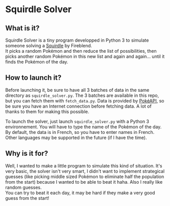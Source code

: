 # Squirdle Solver

## What is it?

Squirdle Solver is a tiny program developped in Python 3 to simulate someone solving a [Squirdle](https://squirdle.fireblend.com/daily.html) by Fireblend.<br>
It picks a random Pokémon and then reduce the list of possibilities, then picks another random Pokémon in this new list and again and again... until it finds the Pokémon of the day.

## How to launch it?

Before launching it, be sure to have all 3 batches of data in the same directory as `squirdle_solver.py`. The 3 batches are available in this repo, but you can fetch them with `fetch_data.py`. Data is provided by [PokéAPI](https://pokeapi.co/), so be sure you have an Internet connection before fetching data. A lot of thanks to them for making this possible.

To launch the solver, just launch `squirdle_solver.py` with a Python 3 environnement. You will have to type the name of the Pokémon of the day.<br>
By default, the data is in French, so you have to enter names in French. Other languages may be supported in the future (if I have the time).

## Why is it for?

Well, I wanted to make a little program to simulate this kind of situation. It's very basic, the solver isn't very smart, I didn't want to implement strategical guesses (like picking middle sized Pokémon to eliminate half the population from the start) because I wanted to be able to beat it haha. Also I really like random guesses.<br>
You can try to beat it each day, it may be hard if they make a very good guess from the start! 
